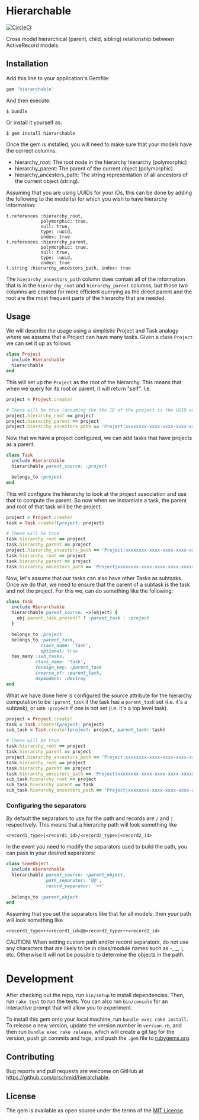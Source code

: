 # Hierarchable

[![CircleCI](https://dl.circleci.com/status-badge/img/gh/prschmid/hierarchable/tree/main.svg?style=shield)](https://dl.circleci.com/status-badge/redirect/gh/prschmid/hierarchable/tree/main)

Cross model hierarchical (parent, child, sibling) relationship between ActiveRecord models.

## Installation

Add this line to your application's Gemfile:

```ruby
gem 'hierarchable'
```

And then execute:

    $ bundle

Or install it yourself as:

    $ gem install hierarchable

Once the gem is installed, you will need to make sure that your models have the correct columns.

* hierarchy_root: The root node in the hierarchy hierarchy (polymorphic)
* hierarchy_parent: The parent of the current object (polymorphic)
* hierarchy_ancestors_path: The string representation of all ancestors of
                            the current object (string).

Assuming that you are using UUIDs for your IDs, this can be done by adding the following to the model(s) for which you wish to have hierarchy information:

```
t.references :hierarchy_root,
             polymorphic: true,
             null: true,
             type: :uuid,
             index: true
t.references :hierarchy_parent,
             polymorphic: true,
             null: true,
             type: :uuid,
             index: true
t.string :hierarchy_ancestors_path, index: true
```

The `hierarchy_ancestors_path` column does contain all of the information that is in the `hierarchy_root` and `hierarchy_parent` columns, but those two columns are created for more efficient querying as the direct parent and the root are the most frequent parts of the hierarchy that are needed.

## Usage

We will describe the usage using a simplistic Project and Task analogy where we assume that a Project can have many tasks. Given a class `Project` we can set it up as follows

```ruby
class Project
  include Hierarchable
  hierarchable
end
```

This will set up the `Project` as the root of the hierarchy. This means that when we query for its root or parent, it will return "self". I.e.

```ruby
project = Project.create!

# These will be true (assuming the the ID of the project is the UUID xxxxxxxx-...)
project.hierarchy_root == project
project.hierarchy_parent == project
project.hierarchy_ancestors_path == 'Project|xxxxxxxx-xxxx-xxxx-xxxx-xxxxxxxxxxxx'
```

Now that we have a project configured, we can add tasks that have projects as a parent.

```ruby
class Task
  include Hierarchable
  hierarchable parent_source: :project

  belongs_to :project
end
```

This will configure the hierarchy to look at the project association and use that to compute the parent. So now when we instantiate a task, the parent and root of that task will be the project.

```ruby
project = Project.create!
task = Task.create!(project: project)

# These will be true
task.hierarchy_root == project
task.hierarchy_parent == project
project.hierarchy_ancestors_path == 'Project|xxxxxxxx-xxxx-xxxx-xxxx-xxxxxxxxxxxx'
task.hierarchy_root == project
task.hierarchy_parent == project
task.hierarchy_ancestors_path == 'Project|xxxxxxxx-xxxx-xxxx-xxxx-xxxxxxxxxxxx/Task|yyyyyyyy-yyyy-yyyy-yyyy-yyyyyyyyyyyy'
```

Now, let's assume that our tasks can also have other Tasks as subtasks. Once we do that, we need to ensure that the parent of a subtask is the task and not the project. For this we, can do something like the following:

```ruby
class Task
  include Hierarchable
  hierarchable parent_source: ->(object) {
    obj.parent_task.present? ? :parent_task : :project
  }

  belongs_to :project
  belongs_to :parent_task,
             class_name: 'Task',
             optional: true
  has_many :sub_tasks,
           class_name: 'Task',
           foreign_key: :parent_task
           inverse_of: :parent_task,
           dependent: :destroy
end
```

What we have done here is configured the source attribute for the hierarchy computation to be `:parent_task` if the task has a `parent_task` set (i.e. it's a subtask), or use `:project` if one is not set (i.e. it's a top level task).

```ruby
project = Project.create!
task = Task.create!(project: project)
sub_task = Task.create!(project: project, parent_task: task)

# These will be true
task.hierarchy_root == project
task.hierarchy_parent == project
project.hierarchy_ancestors_path == 'Project|xxxxxxxx-xxxx-xxxx-xxxx-xxxxxxxxxxxx'
task.hierarchy_root == project
task.hierarchy_parent == project
task.hierarchy_ancestors_path == 'Project|xxxxxxxx-xxxx-xxxx-xxxx-xxxxxxxxxxxx/Task|yyyyyyyy-yyyy-yyyy-yyyy-yyyyyyyyyyyy'
sub_task.hierarchy_root == project
sub_task.hierarchy_parent == task
sub_task.hierarchy_ancestors_path == 'Project|xxxxxxxx-xxxx-xxxx-xxxx-xxxxxxxxxxxx/Task|yyyyyyyy-yyyy-yyyy-yyyy-yyyyyyyyyyyy/Task|zzzzzzzz-zzzz-zzzz-zzzz-zzzzzzzzzzzz'
```

### Configuring the separators

By default the separators to use for the path and records are `/` and `|` respectively. This means that a hierarchy path will look something like

```
<record1_type>|<record1_id>/<record2_type>|<record2_id>
```

In the event you need to modify the separators used to build the path, you can pass in your desired separators:

```ruby
class SomeObject
  include Hierarchable
  hierarchable parent_source: :parent_object,
               path_separator: '@@',
               record_separator: '++'
  
  belongs_to :parent_object
end
```

Assuming that you set the separators like that for all models, then your path will look something like
```
<record1_type>++<record1_id>@@<record2_type>++<record2_id>
```

CAUTION: When setting custom path and/or record separators, do not use any characters that are likely to be in class/module names such as -, _, :, etc. Otherwise it will not be possible to determine the objects in the path.

# Development

After checking out the repo, run `bin/setup` to install dependencies. Then, run `rake test` to run the tests. You can also run `bin/console` for an interactive prompt that will allow you to experiment.

To install this gem onto your local machine, run `bundle exec rake install`. To release a new version, update the version number in `version.rb`, and then run `bundle exec rake release`, which will create a git tag for the version, push git commits and tags, and push the `.gem` file to [rubygems.org](https://rubygems.org).

## Contributing

Bug reports and pull requests are welcome on GitHub at https://github.com/prschmid/hierarchable.

## License

The gem is available as open source under the terms of the [MIT License](https://opensource.org/licenses/MIT).
